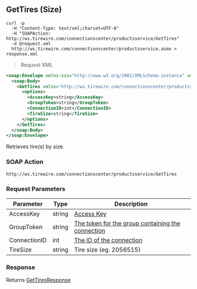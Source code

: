 ## GetTires (Size)

```shell
curl -p
  -H "Content-Type: text/xml;charset=UTF-8"
  -H "SOAPAction: http://ws.tirewire.com/connectionscenter/productsservice/GetTires"
  -d @request.xml
  http://ws.tirewire.com/connectionscenter/productsservice.asmx > response.xml
```

> Request XML

```xml
<soap:Envelope xmlns:xsi="http://www.w3.org/2001/XMLSchema-instance" xmlns:xsd="http://www.w3.org/2001/XMLSchema" xmlns:soap="http://schemas.xmlsoap.org/soap/envelope/">
  <soap:Body>
    <GetTires xmlns="http://ws.tirewire.com/connectionscenter/productsservice">
      <options>
        <AccessKey>string</AccessKey>
        <GroupToken>string</GroupToken>
        <ConnectionID>int</ConnectionID>
        <TireSize>string</TireSize>
      </options>
    </GetTires>
  </soap:Body>
</soap:Envelope>
```

Retrieves tire(s) by size.

### SOAP Action
`http://ws.tirewire.com/connectionscenter/productsservice/GetTires`

### Request Parameters
Parameter | Type | Description
--------- | ---- | -----------
AccessKey | string | [Access Key](#access-keys)
GroupToken | string | [The token for the group containing the connection](#creating-a-group)
ConnectionID | int | [The ID of the connection](#get-connections-by-group-token)
TireSize | string | Tire size (eg. 2056515)

### Response
Returns [GetTiresResponse](#gettires-response)
